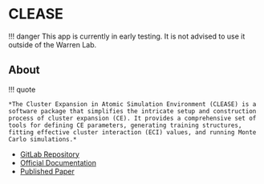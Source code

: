 # CLEASE

!!! danger
    This app is currently in early testing. It is not advised to use it outside of the Warren Lab.

## About

!!! quote
    
    *The Cluster Expansion in Atomic Simulation Environment (CLEASE) is a software package that simplifies the intricate setup and construction process of cluster expansion (CE). It provides a comprehensive set of tools for defining CE parameters, generating training structures, fitting effective cluster interaction (ECI) values, and running Monte Carlo simulations.*

 - [GitLab Repository](https://gitlab.com/computationalmaterials/clease/)
 - [Official Documentation](https://clease.readthedocs.io/en/stable/)
 - [Published Paper](https://doi.org/10.1088/1361-648X/ab1bbc)
